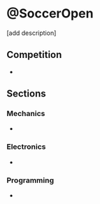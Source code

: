 # @SoccerOpen

[add description]

## Competition

-

## Sections

### Mechanics

-

### Electronics

-

### Programming

-
